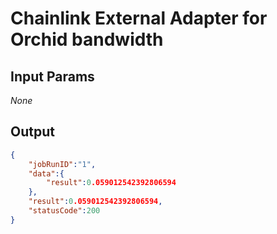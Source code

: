 # Chainlink External Adapter for Orchid bandwidth

## Input Params

*None*

## Output

```json
{
    "jobRunID":"1",
    "data":{
        "result":0.059012542392806594
    },
    "result":0.059012542392806594,
    "statusCode":200
}
```
